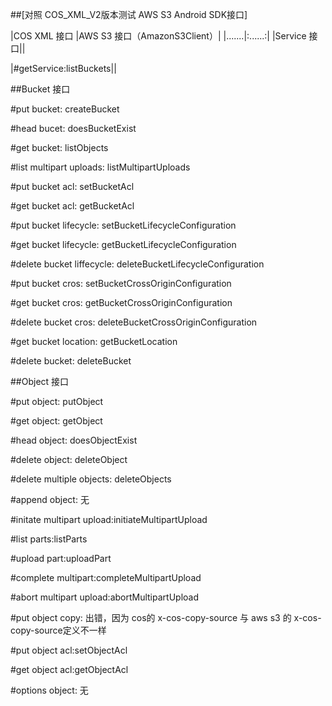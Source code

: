 ##[对照 COS_XML_V2版本测试 AWS S3 Android SDK接口]

|COS XML 接口 |AWS S3 接口（AmazonS3Client）|
|.......|:......:|
|Service 接口||

|#getService:listBuckets||
    

##Bucket 接口

#put bucket: createBucket

#head bucet: doesBucketExist

#get bucket: listObjects

#list multipart uploads: listMultipartUploads

#put bucket acl: setBucketAcl

#get bucket acl: getBucketAcl

#put bucket lifecycle: setBucketLifecycleConfiguration

#get bucket lifecycle: getBucketLifecycleConfiguration

#delete bucket liffecycle: deleteBucketLifecycleConfiguration

#put bucket cros: setBucketCrossOriginConfiguration

#get bucket cros: getBucketCrossOriginConfiguration

#delete bucket cros: deleteBucketCrossOriginConfiguration

#get bucket location: getBucketLocation

#delete bucket: deleteBucket


##Object 接口

#put object: putObject

#get object: getObject

#head object: doesObjectExist

#delete object: deleteObject

#delete multiple objects: deleteObjects

#append object: 无

#initate multipart upload:initiateMultipartUpload

#list parts:listParts

#upload part:uploadPart

#complete multipart:completeMultipartUpload

#abort multipart upload:abortMultipartUpload

#put object copy: 出错，因为 cos的 x-cos-copy-source 与 aws s3 的 x-cos-copy-source定义不一样

#put object acl:setObjectAcl

#get object acl:getObjectAcl

#options object: 无



